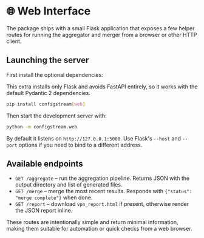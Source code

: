 # 🌐 Web Interface

The package ships with a small Flask application that exposes a few helper routes for running the aggregator and merger from a browser or other HTTP client.

## Launching the server

First install the optional dependencies:

This extra installs only Flask and avoids FastAPI entirely, so it works with the default Pydantic 2 dependencies.
```bash
pip install configstream[web]
```

Then start the development server with:

```bash
python -m configstream.web
```

By default it listens on `http://127.0.0.1:5000`. Use Flask's `--host` and `--port` options if you need to bind to a different address.

## Available endpoints

- `GET /aggregate` – run the aggregation pipeline. Returns JSON with the output directory and list of generated files.
- `GET /merge` – merge the most recent results. Responds with `{"status": "merge complete"}` when done.
- `GET /report` – download `vpn_report.html` if present, otherwise render the JSON report inline.

These routes are intentionally simple and return minimal information, making them suitable for automation or quick checks from a web browser.
